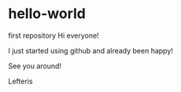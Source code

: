 # hello-world
first repository
Hi everyone!

I just started using github and already been happy!

See you around!

Lefteris
